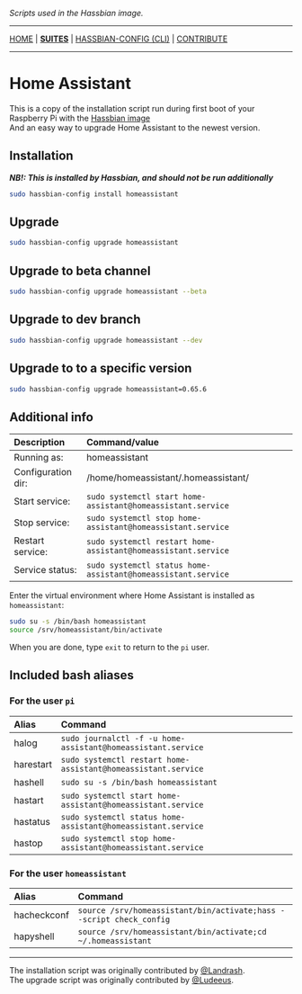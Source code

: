 _Scripts used in the Hassbian image._

***

[HOME](/) | [**SUITES**](/suites) | [HASSBIAN-CONFIG (CLI)](/cli) | [CONTRIBUTE](/contribute)

***

# Home Assistant

This is a copy of the installation script run during first
boot of your Raspberry Pi with the [Hassbian image][hassbian-image]  
And an easy way to upgrade Home Assistant to the newest version.

## Installation

_**NB!: This is installed by Hassbian, and should not be run additionally**_

```bash
sudo hassbian-config install homeassistant
```

## Upgrade

```bash
sudo hassbian-config upgrade homeassistant
```

## Upgrade to beta channel

```bash
sudo hassbian-config upgrade homeassistant --beta
```

## Upgrade to dev branch

```bash
sudo hassbian-config upgrade homeassistant --dev
```

## Upgrade to to a specific version

```bash
sudo hassbian-config upgrade homeassistant=0.65.6
```

## Additional info

Description | Command/value
:--- | :---
Running as: | homeassistant
Configuration dir: | /home/homeassistant/.homeassistant/
Start service: | `sudo systemctl start home-assistant@homeassistant.service`
Stop service: | `sudo systemctl stop home-assistant@homeassistant.service`
Restart service: | `sudo systemctl restart home-assistant@homeassistant.service`
Service status: | `sudo systemctl status home-assistant@homeassistant.service`

Enter the virtual environment where Home Assistant is installed as `homeassistant`:

```bash
sudo su -s /bin/bash homeassistant
source /srv/homeassistant/bin/activate
```

When you are done, type `exit` to return to the `pi` user.

## Included bash aliases

### For the user `pi`

Alias | Command
:--- | :---
halog | `sudo journalctl -f -u home-assistant@homeassistant.service`
harestart | `sudo systemctl restart home-assistant@homeassistant.service`
hashell | `sudo su -s /bin/bash homeassistant`
hastart | `sudo systemctl start home-assistant@homeassistant.service`
hastatus | `sudo systemctl status home-assistant@homeassistant.service`
hastop | `sudo systemctl stop home-assistant@homeassistant.service`

### For the user `homeassistant`

Alias | Command
:--- | :---
hacheckconf | `source /srv/homeassistant/bin/activate;hass --script check_config`
hapyshell | `source /srv/homeassistant/bin/activate;cd ~/.homeassistant`

***

The installation script was originally contributed by [@Landrash][landrash].  
The upgrade script was originally contributed by [@Ludeeus][ludeeus].

<!--- Links --->
[hassbian-image]: https://github.com/home-assistant/pi-gen/releases/latest
[landrash]: https://github.com/landrash
[ludeeus]: https://github.com/ludeeus
